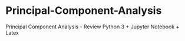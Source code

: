 # Principal-Component-Analysis
Principal Component Analysis - Review 
Python 3 + Jupyter Notebook + Latex
